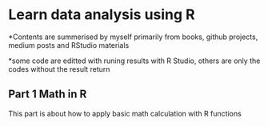 # Learn data analysis using R

*Contents are summerised by myself primarily from books, github projects, medium posts and RStudio materials

*some code are editted with runing results with R Studio, others are only the codes without the result return


## Part 1 Math in R

This part is about how to apply basic math calculation with R functions
